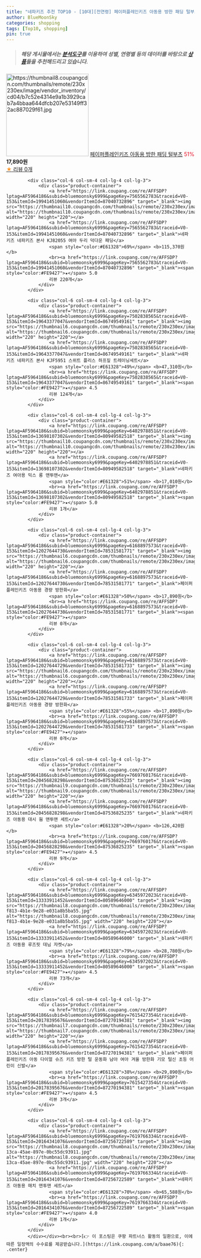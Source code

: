 ```yaml
---
title: "네파키즈 추천 TOP10 - [10대][전연령] 페이퍼플레인키즈 아동용 방한 패딩 털부츠"
author: BlueMoonSky
categories: shopping
tags: [Top10, shopping]
pin: true
---
```


> ##### 해당 게시물에서는 [**분석도구**](https://itemscout.io/)를 이용하여 **성별**, **연령별** 등의 데이터를 바탕으로 [**상품**](https://link.coupang.com/a/baae76)들을 추천해드리고 있습니다.
<div class="container"><div class="row">
            <div class="col-6 col-sm-4 col-lg-4 col-lg-3">
                <div class="product-container">
                    <a href="https://link.coupang.com/re/AFFSDP?lptag=AF5964186&subid=bluemoonsky6999&pageKey=6120687346&traceid=V0-153&itemId=11600027060&vendorItemId=78874792372" target="_blank"><img src="https://thumbnail8.coupangcdn.com/thumbnails/remote/230x230ex/image/vendor_inventory/cd04/b7c52e4314e9a1b3929cab7a4bbaa644dfcb207e53149ff32ac887029f61.jpg" alt="https://thumbnail8.coupangcdn.com/thumbnails/remote/230x230ex/image/vendor_inventory/cd04/b7c52e4314e9a1b3929cab7a4bbaa644dfcb207e53149ff32ac887029f61.jpg" width="220" height="220"></a>
                    <a href="https://link.coupang.com/re/AFFSDP?lptag=AF5964186&subid=bluemoonsky6999&pageKey=6120687346&traceid=V0-153&itemId=11600027060&vendorItemId=78874792372" target="_blank">페이퍼플레인키즈 아동용 방한 패딩 털부츠</a>
                    <span style="color:#E61328">51%</span> <b>17,890원</b>
                    <br><a href="https://link.coupang.com/re/AFFSDP?lptag=AF5964186&subid=bluemoonsky6999&pageKey=6120687346&traceid=V0-153&itemId=11600027060&vendorItemId=78874792372" target="_blank"><span style="color:#FE9427">★</span> 
                    리뷰 0개</a>
                </div>
            </div>
            
            <div class="col-6 col-sm-4 col-lg-4 col-lg-3">
                <div class="product-container">
                    <a href="https://link.coupang.com/re/AFFSDP?lptag=AF5964186&subid=bluemoonsky6999&pageKey=7565562783&traceid=V0-153&itemId=19941451060&vendorItemId=87040732896" target="_blank"><img src="https://thumbnail10.coupangcdn.com/thumbnails/remote/230x230ex/image/vendor_inventory/8d92/7ccb4dd0189d9f3cdff2fe6674571529db51496289019301c5c249c74566.jpg" alt="https://thumbnail10.coupangcdn.com/thumbnails/remote/230x230ex/image/vendor_inventory/8d92/7ccb4dd0189d9f3cdff2fe6674571529db51496289019301c5c249c74566.jpg" width="220" height="220"></a>
                    <a href="https://link.coupang.com/re/AFFSDP?lptag=AF5964186&subid=bluemoonsky6999&pageKey=7565562783&traceid=V0-153&itemId=19941451060&vendorItemId=87040732896" target="_blank">네파 키즈 네파키즈 본사 KJ82055 여아 두리 덕다운 패딩</a>
                    <span style="color:#E61328">69%</span> <b>115,370원</b>
                    <br><a href="https://link.coupang.com/re/AFFSDP?lptag=AF5964186&subid=bluemoonsky6999&pageKey=7565562783&traceid=V0-153&itemId=19941451060&vendorItemId=87040732896" target="_blank"><span style="color:#FE9427">★</span> 5.0
                    리뷰 220개</a>
                </div>
            </div>
            
            <div class="col-6 col-sm-4 col-lg-4 col-lg-3">
                <div class="product-container">
                    <a href="https://link.coupang.com/re/AFFSDP?lptag=AF5964186&subid=bluemoonsky6999&pageKey=7502838565&traceid=V0-153&itemId=19643377047&vendorItemId=86749549161" target="_blank"><img src="https://thumbnail6.coupangcdn.com/thumbnails/remote/230x230ex/image/vendor_inventory/4704/3dcf6ab692d9ebbf0e3ca1c5844e37cada57c0a4be4cdd312a4829c98e33.jpg" alt="https://thumbnail6.coupangcdn.com/thumbnails/remote/230x230ex/image/vendor_inventory/4704/3dcf6ab692d9ebbf0e3ca1c5844e37cada57c0a4be4cdd312a4829c98e33.jpg" width="220" height="220"></a>
                    <a href="https://link.coupang.com/re/AFFSDP?lptag=AF5964186&subid=bluemoonsky6999&pageKey=7502838565&traceid=V0-153&itemId=19643377047&vendorItemId=86749549161" target="_blank">네파 키즈 네파키즈 본사 KJF5951 스위트 플리스 하프짚 트레이닝세트</a>
                    <span style="color:#E61328">49%</span> <b>47,310원</b>
                    <br><a href="https://link.coupang.com/re/AFFSDP?lptag=AF5964186&subid=bluemoonsky6999&pageKey=7502838565&traceid=V0-153&itemId=19643377047&vendorItemId=86749549161" target="_blank"><span style="color:#FE9427">★</span> 4.5
                    리뷰 124개</a>
                </div>
            </div>
            
            <div class="col-6 col-sm-4 col-lg-4 col-lg-3">
                <div class="product-container">
                    <a href="https://link.coupang.com/re/AFFSDP?lptag=AF5964186&subid=bluemoonsky6999&pageKey=6402978851&traceid=V0-153&itemId=13698107302&vendorItemId=80949582518" target="_blank"><img src="https://thumbnail10.coupangcdn.com/thumbnails/remote/230x230ex/image/rs_quotation_api/yne51ywx/5b93171eb2c74346814435ea108b294c.jpg" alt="https://thumbnail10.coupangcdn.com/thumbnails/remote/230x230ex/image/rs_quotation_api/yne51ywx/5b93171eb2c74346814435ea108b294c.jpg" width="220" height="220"></a>
                    <a href="https://link.coupang.com/re/AFFSDP?lptag=AF5964186&subid=bluemoonsky6999&pageKey=6402978851&traceid=V0-153&itemId=13698107302&vendorItemId=80949582518" target="_blank">네파키즈 여아용 믹스 롱 맨투맨</a>
                    <span style="color:#E61328">51%</span> <b>17,010원</b>
                    <br><a href="https://link.coupang.com/re/AFFSDP?lptag=AF5964186&subid=bluemoonsky6999&pageKey=6402978851&traceid=V0-153&itemId=13698107302&vendorItemId=80949582518" target="_blank"><span style="color:#FE9427">★</span> 5.0
                    리뷰 1개</a>
                </div>
            </div>
            
            <div class="col-6 col-sm-4 col-lg-4 col-lg-3">
                <div class="product-container">
                    <a href="https://link.coupang.com/re/AFFSDP?lptag=AF5964186&subid=bluemoonsky6999&pageKey=6168897573&traceid=V0-153&itemId=12027644730&vendorItemId=78531581771" target="_blank"><img src="https://thumbnail6.coupangcdn.com/thumbnails/remote/230x230ex/image/vendor_inventory/d88d/5c7a31582f34a64ecf1ba989cd8962a163cbed2b799d05e45c4947f1d268.jpg" alt="https://thumbnail6.coupangcdn.com/thumbnails/remote/230x230ex/image/vendor_inventory/d88d/5c7a31582f34a64ecf1ba989cd8962a163cbed2b799d05e45c4947f1d268.jpg" width="220" height="220"></a>
                    <a href="https://link.coupang.com/re/AFFSDP?lptag=AF5964186&subid=bluemoonsky6999&pageKey=6168897573&traceid=V0-153&itemId=12027644730&vendorItemId=78531581771" target="_blank">페이퍼플레인키즈 아동용 경량 방한화</a>
                    <span style="color:#E61328">50%</span> <b>17,890원</b>
                    <br><a href="https://link.coupang.com/re/AFFSDP?lptag=AF5964186&subid=bluemoonsky6999&pageKey=6168897573&traceid=V0-153&itemId=12027644730&vendorItemId=78531581771" target="_blank"><span style="color:#FE9427">★</span> 
                    리뷰 0개</a>
                </div>
            </div>
            
            <div class="col-6 col-sm-4 col-lg-4 col-lg-3">
                <div class="product-container">
                    <a href="https://link.coupang.com/re/AFFSDP?lptag=AF5964186&subid=bluemoonsky6999&pageKey=6168897573&traceid=V0-153&itemId=12027644729&vendorItemId=78531581733" target="_blank"><img src="https://thumbnail6.coupangcdn.com/thumbnails/remote/230x230ex/image/vendor_inventory/d88d/5c7a31582f34a64ecf1ba989cd8962a163cbed2b799d05e45c4947f1d268.jpg" alt="https://thumbnail6.coupangcdn.com/thumbnails/remote/230x230ex/image/vendor_inventory/d88d/5c7a31582f34a64ecf1ba989cd8962a163cbed2b799d05e45c4947f1d268.jpg" width="220" height="220"></a>
                    <a href="https://link.coupang.com/re/AFFSDP?lptag=AF5964186&subid=bluemoonsky6999&pageKey=6168897573&traceid=V0-153&itemId=12027644729&vendorItemId=78531581733" target="_blank">페이퍼플레인키즈 아동용 경량 방한화</a>
                    <span style="color:#E61328">55%</span> <b>17,890원</b>
                    <br><a href="https://link.coupang.com/re/AFFSDP?lptag=AF5964186&subid=bluemoonsky6999&pageKey=6168897573&traceid=V0-153&itemId=12027644729&vendorItemId=78531581733" target="_blank"><span style="color:#FE9427">★</span> 
                    리뷰 0개</a>
                </div>
            </div>
            
            <div class="col-6 col-sm-4 col-lg-4 col-lg-3">
                <div class="product-container">
                    <a href="https://link.coupang.com/re/AFFSDP?lptag=AF5964186&subid=bluemoonsky6999&pageKey=7669760176&traceid=V0-153&itemId=20456828298&vendorItemId=87536825235" target="_blank"><img src="https://thumbnail9.coupangcdn.com/thumbnails/remote/230x230ex/image/vendor_inventory/4c45/d58025c186e832764708ceebce70fb84b98a094d9eb33bdd65870e18e22e.jpg" alt="https://thumbnail9.coupangcdn.com/thumbnails/remote/230x230ex/image/vendor_inventory/4c45/d58025c186e832764708ceebce70fb84b98a094d9eb33bdd65870e18e22e.jpg" width="220" height="220"></a>
                    <a href="https://link.coupang.com/re/AFFSDP?lptag=AF5964186&subid=bluemoonsky6999&pageKey=7669760176&traceid=V0-153&itemId=20456828298&vendorItemId=87536825235" target="_blank">네파키즈 아동용 대시 웜 맨투맨 세트</a>
                    <span style="color:#E61328">20%</span> <b>126,420원</b>
                    <br><a href="https://link.coupang.com/re/AFFSDP?lptag=AF5964186&subid=bluemoonsky6999&pageKey=7669760176&traceid=V0-153&itemId=20456828298&vendorItemId=87536825235" target="_blank"><span style="color:#FE9427">★</span> 4.5
                    리뷰 9개</a>
                </div>
            </div>
            
            <div class="col-6 col-sm-4 col-lg-4 col-lg-3">
                <div class="product-container">
                    <a href="https://link.coupang.com/re/AFFSDP?lptag=AF5964186&subid=bluemoonsky6999&pageKey=6345972023&traceid=V0-153&itemId=13333911452&vendorItemId=80589646000" target="_blank"><img src="https://thumbnail8.coupangcdn.com/thumbnails/remote/230x230ex/image/retail/images/2022/02/17/10/7/c1731b66-f813-4b1e-9e28-e031a8b5ba55.jpg" alt="https://thumbnail8.coupangcdn.com/thumbnails/remote/230x230ex/image/retail/images/2022/02/17/10/7/c1731b66-f813-4b1e-9e28-e031a8b5ba55.jpg" width="220" height="220"></a>
                    <a href="https://link.coupang.com/re/AFFSDP?lptag=AF5964186&subid=bluemoonsky6999&pageKey=6345972023&traceid=V0-153&itemId=13333911452&vendorItemId=80589646000" target="_blank">네파키즈 아동용 루즈핏 데님 자켓</a>
                    <span style="color:#E61328">79%</span> <b>28,780원</b>
                    <br><a href="https://link.coupang.com/re/AFFSDP?lptag=AF5964186&subid=bluemoonsky6999&pageKey=6345972023&traceid=V0-153&itemId=13333911452&vendorItemId=80589646000" target="_blank"><span style="color:#FE9427">★</span> 4.5
                    리뷰 73개</a>
                </div>
            </div>
            
            <div class="col-6 col-sm-4 col-lg-4 col-lg-3">
                <div class="product-container">
                    <a href="https://link.coupang.com/re/AFFSDP?lptag=AF5964186&subid=bluemoonsky6999&pageKey=7615427354&traceid=V0-153&itemId=20178395676&vendorItemId=87270194381" target="_blank"><img src="https://thumbnail7.coupangcdn.com/thumbnails/remote/230x230ex/image/vendor_inventory/1243/e0230de111f888a7ef06b1fe8e5490a7ba75bff5e376bf6983dca606f936.jpg" alt="https://thumbnail7.coupangcdn.com/thumbnails/remote/230x230ex/image/vendor_inventory/1243/e0230de111f888a7ef06b1fe8e5490a7ba75bff5e376bf6983dca606f936.jpg" width="220" height="220"></a>
                    <a href="https://link.coupang.com/re/AFFSDP?lptag=AF5964186&subid=bluemoonsky6999&pageKey=7615427354&traceid=V0-153&itemId=20178395676&vendorItemId=87270194381" target="_blank">페이퍼플레인키즈 아동 다이얼 슈즈 키즈 방한 털 운동화 남아 여아 겨울 방한화 기모 털신 초등 어린이 신발</a>
                    <span style="color:#E61328">38%</span> <b>29,890원</b>
                    <br><a href="https://link.coupang.com/re/AFFSDP?lptag=AF5964186&subid=bluemoonsky6999&pageKey=7615427354&traceid=V0-153&itemId=20178395676&vendorItemId=87270194381" target="_blank"><span style="color:#FE9427">★</span> 4.5
                    리뷰 3개</a>
                </div>
            </div>
            
            <div class="col-6 col-sm-4 col-lg-4 col-lg-3">
                <div class="product-container">
                    <a href="https://link.coupang.com/re/AFFSDP?lptag=AF5964186&subid=bluemoonsky6999&pageKey=7619766334&traceid=V0-153&itemId=20164341076&vendorItemId=87256722589" target="_blank"><img src="https://thumbnail8.coupangcdn.com/thumbnails/remote/230x230ex/image/retail/images/2023/09/21/10/4/c8683849-13ca-45ae-897e-0bc55dc93911.jpg" alt="https://thumbnail8.coupangcdn.com/thumbnails/remote/230x230ex/image/retail/images/2023/09/21/10/4/c8683849-13ca-45ae-897e-0bc55dc93911.jpg" width="220" height="220"></a>
                    <a href="https://link.coupang.com/re/AFFSDP?lptag=AF5964186&subid=bluemoonsky6999&pageKey=7619766334&traceid=V0-153&itemId=20164341076&vendorItemId=87256722589" target="_blank">네파키즈 아동용 매치 맨투맨 세트</a>
                    <span style="color:#E61328">70%</span> <b>65,588원</b>
                    <br><a href="https://link.coupang.com/re/AFFSDP?lptag=AF5964186&subid=bluemoonsky6999&pageKey=7619766334&traceid=V0-153&itemId=20164341076&vendorItemId=87256722589" target="_blank"><span style="color:#FE9427">★</span> 4.0
                    리뷰 1개</a>
                </div>
            </div>
            </div></div><br><br>[👉 이 포스팅은 쿠팡 파트너스 활동의 일환으로, 이에 따른 일정액의 수수료를 제공받습니다.](https://link.coupang.com/a/baae76){: .center}